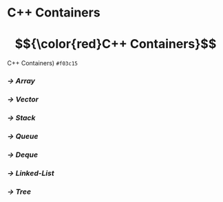 # C++ Containers
# $${\color{red}C++ Containers}$$
C++ Containers) `#f03c15`

### ***-> Array***
### ***-> Vector***
### ***-> Stack***
### ***-> Queue***
### ***-> Deque***
### ***-> Linked-List***
### ***-> Tree*** 

